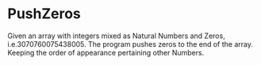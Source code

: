 # PushZeros
Given an array with integers mixed as Natural Numbers and Zeros, i.e.3070760075438005. The program pushes zeros to the end of the array. Keeping the order of appearance pertaining other Numbers. 
